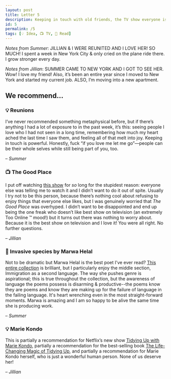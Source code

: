 ```yaml
---
layout: post
title: Letter 5
description: Keeping in touch with old friends, the TV show everyone is telling you to watch (they're right), a heartwrenching poetry collection, and tidying up.
id: 5
permalink: /5
tags: [💡 Idea, 📺 TV, 📖 Read]
---
```


_Notes from Summer_: JILLIAN & I WERE REUNITED AND I LOVE HER! SO MUCH! I spent a week in New York City & only cried on the plane ride there. I grow stronger every day.

_Notes from Jillian_: SUMMER CAME TO NEW YORK AND I GOT TO SEE HER. Wow! I love my friend! Also, it’s been an entire year since I moved to New York and started my current job. ALSO, I’m moving into a new apartment.

## We recommend…

### 💡 Reunions

I’ve never recommended something metaphysical before, but if there’s anything I had a lot of exposure to in the past week, it’s this: seeing people I love who I had not seen in a long time, remembering how much my heart ached the last time I saw them, and feeling all of that melt into joy. Keeping in touch is powerful. Honestly, fuck “if you love me let me go”—people can be their whole selves while still being part of you, too.

– _Summer_

### 📺 The Good Place

I put off watching [this show](https://www.google.com/url?sa=t&rct=j&q=&esrc=s&source=web&cd=3&cad=rja&uact=8&ved=2ahUKEwjrqav1mPXfAhWDg-AKHdlGAEMQFjACegQIGhAB&url=https%3A%2F%2Fwww.nbc.com%2Fthe-good-place&usg=AOvVaw0szHorGs8s_MRr2_J2hmd7) for _so_ long for the stupidest reason: everyone else was telling me to watch it and I didn’t want to do it out of spite. Usually I try not to be this person, because there’s nothing cool about refusing to enjoy things that everyone else likes, but I was genuinely worried that _The Good Place_ was overhyped. I didn’t want to be disappointed and end up being the one freak who doesn’t like best show on television (an extremely Too Online ™️ mood!) but it turns out there was nothing to worry about. Because it is the best show on television and I love it! You were all right. No further questions.

– _Jillian_

### 📖 Invasive species by Marwa Helal

Not to be dramatic but Marwa Helal is the best poet I’ve ever read? [This entire collection](https://www.amazon.com/Invasive-species-Marwa-Helal/dp/1937658937) is brilliant, but I particularly enjoy the middle section, Immigration as a second language. The way she pushes genre is aspirational; this is true throughout the collection, but the awareness of language the poems possess is disarming & productive--the poems know they are poems and know they are making up for the failure of language in the failing language. It's heart wrenching even in the most straight-forward moments. Marwa is amazing and I am so happy to be alive the same time she is producing work.

– _Summer_

### 💡 Marie Kondo

This is partially a recommendation for Netflix’s new show [Tidying Up with Marie Kondo](https://www.google.com/url?sa=t&rct=j&q=&esrc=s&source=web&cd=21&cad=rja&uact=8&ved=2ahUKEwjz0LChofPfAhUwnOAKHQIFANEQFjAUegQICRAB&url=https%3A%2F%2Fwww.netflix.com%2Ftitle%2F80209379&usg=AOvVaw30XNabsjXZcQky7PhIvU3N), partially a recommendation for the best-selling book [The Life-Changing Magic of Tidying Up](https://konmari.com/products/the-life-changing-magic-of-tidying-up), and partially a recommendation for Marie Kondo herself, who is just a wonderful human person. None of us deserve her!

– _Jillian_
